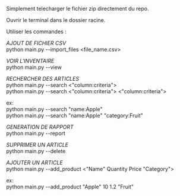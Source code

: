 Simplement telecharger le fichier zip directement du repo.

Ouvrir le terminal dans le dossier racine.

Utiliser les commandes :

*AJOUT DE FICHIER CSV*<br />
python main.py --import_files <file_name.csv><br />


*VOIR L'INVENTAIRE*<br />
python main.py --view<br />


*RECHERCHER DES ARTICLES*<br />
python main.py --search <"column:criteria"><br />
python main.py --search <"column:criteria"> <"column:criteria"><br />

ex:<br />
python main.py --search "name:Apple"<br />
python main.py --search "name:Apple" "category:Fruit"<br />


*GENERATION DE RAPPORT* <br />
python main.py --report


*SUPPRIMER UN ARTICLE*<br />
python main.py --delete <ID><br />


*AJOUTER UN ARTICLE*<br />
python main.py --add_product <"Name" Quantity Price "Category"><br />

ex:<br />
python main.py --add_product "Apple" 10 1.2 "Fruit"<br />
